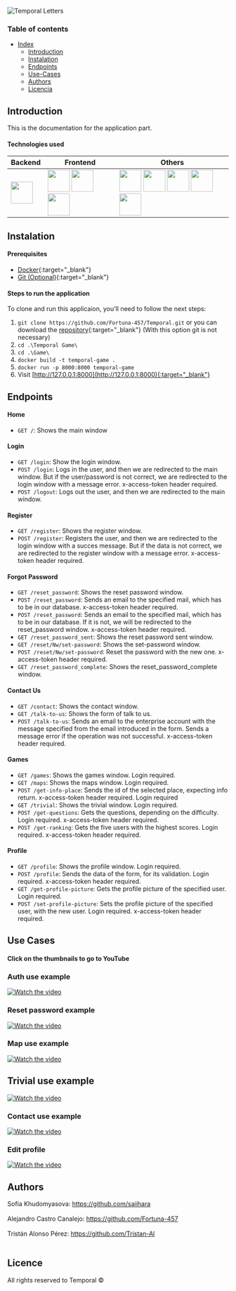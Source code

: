 
![Temporal Letters](https://github.com/Fortuna-457/Temporal/blob/60e86e29b9e5e5f1249827d3cad9215187d3f1e8/appTemporal/static/img/temporalLetters.png )


<h3>Table of contents</h3>

*   [Index](#Index)
    *   [Introduction](#Introduction)
    *   [Instalation](#Instalation)
    *   [Endpoints](#Endpoints)
    *   [Use-Cases](#Use-Cases)
    *   [Authors](#Authors)
    *   [Licencia](#licencia)


## Introduction
This is the documentation for the application part.
<h4>Technologies used</h4>

| **Backend** | **Frontend** | **Others** |
| ----------- | ----------- | ---------- |
| <img src="https://miro.medium.com/v2/resize:fit:1200/1*HVKOLLX7wprRbHTl2IPDcQ.png" height="50"> | <img src="https://upload.wikimedia.org/wikipedia/commons/thumb/9/96/Sass_Logo_Color.svg/1280px-Sass_Logo_Color.svg.png" height="50"> <img src="https://upload.wikimedia.org/wikipedia/commons/thumb/b/b2/Bootstrap_logo.svg/640px-Bootstrap_logo.svg.png" height="50"> <img src="https://miro.medium.com/v2/resize:fit:860/0*eFomJUFua8tuqe8g.png" height="50"> | <img src="https://raw.githubusercontent.com/gulpjs/artwork/master/gulp-2x.png" height="50"> <img src="https://avatars.githubusercontent.com/u/18133?s=280&v=4" height="50"> <img src="https://cdn-icons-png.flaticon.com/512/25/25231.png" height="50"> <img src="https://f-droid.org/repo/icons-640/org.microg.nlp.backend.nominatim.20042.png" height="50"> <img src="https://upload.wikimedia.org/wikipedia/commons/thumb/1/13/Leaflet_logo.svg/2560px-Leaflet_logo.svg.png" height="50"> | <img src="https://axolotagencia.com/wp-content/uploads/2021/12/openai.jpeg" height="50"> <img src="https://upload.wikimedia.org/wikipedia/commons/thumb/b/b0/Openstreetmap_logo.svg/1200px-Openstreetmap_logo.svg.png" height="50">|

## Instalation

<h4>Prerequisites</h4>

*   [Docker](https://www.docker.com/products/docker-desktop/){:target="_blank"}
*   [Git (Optional)](https://www.git-scm.com/downloads){:target="_blank"}

<h4>Steps to run the application</h4>
To clone and run this applicaion, you'll need to follow the next steps:


1.  ```git clone https://github.com/Fortuna-457/Temporal.git``` or you can download the [repository](https://github.com/Fortuna-457/Temporal/archive/refs/heads/main.zip){:target="_blank"} (With this option git is not necessary)
2.  ```cd .\Temporal Game\```
3.  ```cd .\Game\```
4.  ```docker build -t temporal-game .```
5.  ```docker run -p 8000:8000 temporal-game```
6.  Visit [http://127.0.0.1:8000](http://127.0.0.1:8000){:target="_blank"}

## Endpoints

<h4>Home</h4>

*   ```GET /```: Shows the main window

<h4>Login</h4>

*   ```GET /login```: Show the login window.
*    ```POST /login```: Logs in the user, and then we are redirected to the main window. But if the user/password is not correct, we are redirected to the login window with a message error. x-access-token header required.
*    ```POST /logout```: Logs out the user, and then we are redirected to the main window.

<h4>Register</h4>

*   ```GET /register```: Shows the register window.
*   ```POST /register```: Registers the user, and then we are redirected to the login window with a succes message. But if the data is not correct, we are redirected to the register window with a message error. x-access-token header required.

<h4>Forgot Password</h4>

*   ```GET /reset_password```: Shows the reset password window.
*   ```POST /reset_password```: Sends an email to the specified mail, which has to be in our database. x-access-token header required.
*   ```POST /reset_password```: Sends an email to the specified mail, which has to be in our database. If it is not, we will be redirected to the reset_password window. x-access-token header required.
*   ```GET /reset_password_sent```: Shows the reset password sent window.
*   ```GET /reset/Nw/set-password```: Shows the set-password window.
*   ```POST /reset/Nw/set-password```: Reset the password with the new one. x-access-token header required.
*   ```GET /reset_password_complete```: Shows the reset_password_complete window.

<h4>Contact Us</h4>

*   ```GET /contact```: Shows the contact window.
*   ```GET /talk-to-us```: Shows the form of talk to us.
*   ```POST /talk-to-us```: Sends an email to the enterprise account with the message specified from the email introduced in the form. Sends a message error if the operation was not successful. x-access-token header required.

<h4>Games</h4>

*   ```GET /games```: Shows the games window. Login required.
*   ```GET /maps```: Shows the maps window. Login required.
*   ```POST /get-info-place```: Sends the id of the selected place, expecting info return. x-access-token header required. Login required
*   ```GET /trivial```: Shows the trivial window. Login required.
*   ```POST /get-questions```: Gets the questions, depending on the difficulty. Login required. x-access-token header required.
*   ```POST /get-ranking```: Gets the five users with the highest scores. Login required. x-access-token header required.

<h4>Profile</h4>

*   ```GET /profile```: Shows the profile window. Login required.
*   ```POST /profile```: Sends the data of the form, for its validation. Login required. x-access-token header required.
*   ```GET /get-profile-picture```: Gets the profile picture of the specified user. Login required.
*   ```POST /set-profile-picture```: Sets the profile picture of the specified user, with the new user. Login required. x-access-token header required.

## Use Cases
<h4>Click on the thumbnails to go to YouTube</h4>

### Auth use  example
[![Watch the video](https://github.com/Fortuna-457/Temporal/raw/d4cc4e396cf970a299afe34067a9d6ad46b879fd/appTemporal/static/img/image_2024-06-08_192758544.png)](https://www.youtube.com/watch?v=0C1rLSAlkBE&t=1s)


### Reset password example
[![Watch the video](https://github.com/Fortuna-457/Temporal/raw/6d06941766c29ae429cafb980405df571e2a5626/appTemporal/static/img/image_2024-06-08_193955189.png)](https://youtu.be/qLxm46434cA)
<br>
### Map use example
[![Watch the video](https://github.com/Fortuna-457/Temporal/raw/39fb1ca9f346f433f1913b4d9acc791240f84c2f/appTemporal/static/img/image_2024-06-08_193535273.png)](https://www.youtube.com/watch?v=6E0RjJYCgqc)
<br>
## Trivial use example
[![Watch the video](https://github.com/Fortuna-457/Temporal/raw/ceba6834c3427409fe96eb56bff8ba36171eb969/appTemporal/static/img/image_2024-06-08_194316645.png)](https://youtu.be/J7Hb9gFKGoY)
<br>
### Contact use example
[![Watch the video](https://github.com/Fortuna-457/Temporal/raw/4f4b7c50712fc2f75da6ca3d2b2a2cd132118f5e/appTemporal/static/img/image_2024-06-08_193830736.png)](https://youtu.be/P3r5ZydZEcg)
<br>
### Edit profile
[![Watch the video](https://github.com/Fortuna-457/Temporal/raw/653f82ff775c291f9e0dd7f0a44ec4ef721a153d/appTemporal/static/img/image_2024-06-08_194817532.png)](https://youtu.be/K1AlEmj0C9E)



## Authors
Sofía Khudomyasova: https://github.com/saiihara <br>  <br>
Alejandro Castro Canalejo: https://github.com/Fortuna-457  <br>  <br>
Tristán Alonso Pérez: https://github.com/Tristan-Al  <br>  <br>


## Licence
All rights reserved to Temporal ©

